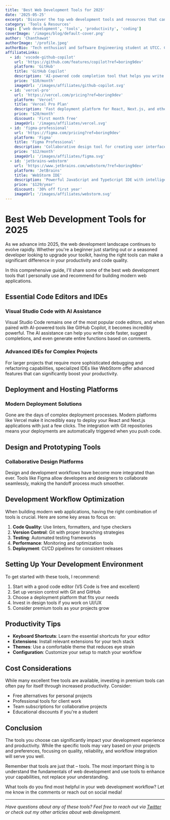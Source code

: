 ```yaml
---
title: 'Best Web Development Tools for 2025'
date: '2025-05-25'
excerpt: 'Discover the top web development tools and resources that can boost your productivity and help you build better applications in 2025.'
category: 'Tools & Resources'
tags: ['web development', 'tools', 'productivity', 'coding']
coverImage: '/images/blog/default-cover.png'
author: 'Chanthawat'
authorImage: '/profile.jpeg'
authorBio: 'Tech enthusiast and Software Engineering student at UTCC. Constantly exploring the latest web development tools and frameworks to boost productivity. I share insights on developer tools, best practices, and emerging technologies in the web development ecosystem.'
affiliateLinks:
  - id: 'vscode-github-copilot'
    url: 'https://github.com/features/copilot?ref=boring9dev'
    platform: 'GitHub'
    title: 'GitHub Copilot'
    description: 'AI-powered code completion tool that helps you write code faster and with fewer bugs.'
    price: '$10/month'
    imageUrl: '/images/affiliates/github-copilot.svg'
  - id: 'vercel-pro'
    url: 'https://vercel.com/pricing?ref=boring9dev'
    platform: 'Vercel'
    title: 'Vercel Pro Plan'
    description: 'Fast deployment platform for React, Next.js, and other modern web frameworks.'
    price: '$20/month'
    discount: 'First month free'
    imageUrl: '/images/affiliates/vercel.svg'
  - id: 'figma-professional'
    url: 'https://figma.com/pricing?ref=boring9dev'
    platform: 'Figma'
    title: 'Figma Professional'
    description: 'Collaborative design tool for creating user interfaces and prototypes.'
    price: '$12/month'
    imageUrl: '/images/affiliates/figma.svg'
  - id: 'jetbrains-webstorm'
    url: 'https://www.jetbrains.com/webstorm/?ref=boring9dev'
    platform: 'JetBrains'
    title: 'WebStorm IDE'
    description: 'Powerful JavaScript and TypeScript IDE with intelligent code assistance.'
    price: '$129/year'
    discount: '30% off first year'
    imageUrl: '/images/affiliates/webstorm.svg'
---
```


# Best Web Development Tools for 2025

As we advance into 2025, the web development landscape continues to evolve rapidly. Whether you're a beginner just starting out or a seasoned developer looking to upgrade your toolkit, having the right tools can make a significant difference in your productivity and code quality.

In this comprehensive guide, I'll share some of the best web development tools that I personally use and recommend for building modern web applications.

## Essential Code Editors and IDEs

### Visual Studio Code with AI Assistance

Visual Studio Code remains one of the most popular code editors, and when paired with AI-powered tools like GitHub Copilot, it becomes incredibly powerful. The AI assistance can help you write code faster, suggest completions, and even generate entire functions based on comments.

### Advanced IDEs for Complex Projects

For larger projects that require more sophisticated debugging and refactoring capabilities, specialized IDEs like WebStorm offer advanced features that can significantly boost your productivity.

## Deployment and Hosting Platforms

### Modern Deployment Solutions

Gone are the days of complex deployment processes. Modern platforms like Vercel make it incredibly easy to deploy your React and Next.js applications with just a few clicks. The integration with Git repositories means your deployments are automatically triggered when you push code.

## Design and Prototyping Tools

### Collaborative Design Platforms

Design and development workflows have become more integrated than ever. Tools like Figma allow developers and designers to collaborate seamlessly, making the handoff process much smoother.

## Development Workflow Optimization

When building modern web applications, having the right combination of tools is crucial. Here are some key areas to focus on:

1. **Code Quality**: Use linters, formatters, and type checkers
2. **Version Control**: Git with proper branching strategies
3. **Testing**: Automated testing frameworks
4. **Performance**: Monitoring and optimization tools
5. **Deployment**: CI/CD pipelines for consistent releases

## Setting Up Your Development Environment

To get started with these tools, I recommend:

1. Start with a good code editor (VS Code is free and excellent)
2. Set up version control with Git and GitHub
3. Choose a deployment platform that fits your needs
4. Invest in design tools if you work on UI/UX
5. Consider premium tools as your projects grow

## Productivity Tips

- **Keyboard Shortcuts**: Learn the essential shortcuts for your editor
- **Extensions**: Install relevant extensions for your tech stack
- **Themes**: Use a comfortable theme that reduces eye strain
- **Configuration**: Customize your setup to match your workflow

## Cost Considerations

While many excellent free tools are available, investing in premium tools can often pay for itself through increased productivity. Consider:

- Free alternatives for personal projects
- Professional tools for client work
- Team subscriptions for collaborative projects
- Educational discounts if you're a student

## Conclusion

The tools you choose can significantly impact your development experience and productivity. While the specific tools may vary based on your projects and preferences, focusing on quality, reliability, and workflow integration will serve you well.

Remember that tools are just that – tools. The most important thing is to understand the fundamentals of web development and use tools to enhance your capabilities, not replace your understanding.

What tools do you find most helpful in your web development workflow? Let me know in the comments or reach out on social media!

---

_Have questions about any of these tools? Feel free to reach out via [Twitter](https://twitter.com/boring9dev) or check out my other articles about web development._

